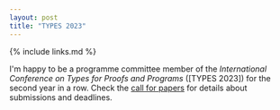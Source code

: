 ```yaml
---
layout: post
title: "TYPES 2023"
---
```


{% include links.md %}

I'm happy to be a programme committee member of the *International
Conference on Types for Proofs and Programs* ([TYPES 2023]) for the
second year in a row. Check the [call for
papers](https://types2023.webs.upv.es/Call_for_Contributions.html)
for details about submissions and deadlines.
